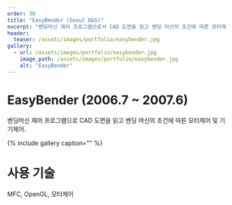 ```yaml
---
order: 30
title: "EasyBender (Seoul D&S)"
excerpt: "벤딩머신 제어 프로그램으로서 CAD 도면을 읽고 벤딩 머신의 조건에 따른 모터제어 및 기기제어."
header:
  teaser: /assets/images/portfolio/easybender.jpg
gallery:
  - url: /assets/images/portfolio/easybender.jpg
    image_path: /assets/images/portfolio/easybender.jpg
    alt: "EasyBender"
---
```


# EasyBender (2006.7 ~ 2007.6)

벤딩머신 제어 프로그램으로 CAD 도면을 읽고 벤딩 머신의 조건에 따른 모터제어 및 기기제어.

{% include gallery caption="" %}

# 사용 기술
MFC, OpenGL, 모터제어